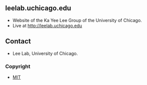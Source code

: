 ## leelab.uchicago.edu
* Website of the Ka Yee Lee Group of the University of Chicago.
* Live at http://leelab.uchicago.edu

## Contact
* Lee Lab, University of Chicago.

### Copyright
* [MIT](https://github.com/twbs/bootstrap/blob/master/LICENSE)
